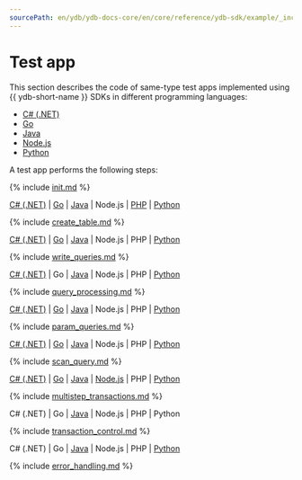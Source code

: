 ```yaml
---
sourcePath: en/ydb/ydb-docs-core/en/core/reference/ydb-sdk/example/_includes/index.md
---
```

# Test app

This section describes the code of same-type test apps implemented using {{ ydb-short-name }} SDKs in different programming languages:

- [C# (.NET)](../example-dotnet.md)
- [Go](../go/index.md)
- [Java](../example-java.md)
- [Node.js](../example-nodejs.md)
- [Python](../python/index.md)

A test app performs the following steps:

{% include [init.md](steps/01_init.md) %}

 [C# (.NET)](../example-dotnet.md#init) | [Go](../go/index.md#init) | [Java](../example-java.md#init) | Node.js | [PHP](../example-php.md#init) | [Python](../python/index.md#init)

{% include [create_table.md](steps/02_create_table.md) %}

 [C# (.NET)](../example-dotnet.md#create-table) | [Go](../go/index.md#create-table) | [Java](../example-java.md#create-table) | Node.js | PHP | [Python](../python/index.md#create-table)

{% include [write_queries.md](steps/03_write_queries.md) %}

 [C# (.NET)](../example-dotnet.md#write-queries) | Go | [Java](../example-java.md#write-queries) | Node.js | PHP | [Python](../python/index.md#write-queries)

{% include [query_processing.md](steps/04_query_processing.md) %}

 [C# (.NET)](../example-dotnet.md#query-processing) | [Go](../go/index.md#query-processing) | [Java](../example-java.md#query-processing) | Node.js | PHP | [Python](../python/index.md#query-processing)

{% include [param_queries.md](steps/06_param_queries.md) %}

 [C# (.NET)](../example-dotnet.md#param-queries) | [Go](../go/index.md#param-queries) | [Java](../example-java.md#param-queries) | Node.js | PHP | [Python](../python/index.md#param-queries)

{% include [scan_query.md](steps/08_scan_query.md) %}

 [C# (.NET)](../example-dotnet.md#scan-query) | [Go](../go/index.md#scan-query) | [Java](../example-java.md#scan-query) | [Node.js](../example-nodejs.md#scan-query) | PHP | [Python](../python/index.md#scan-query)

{% include [multistep_transactions.md](steps/09_multistep_transactions.md) %}

 C# (.NET) | Go | [Java](../example-java.md#multistep-transactions) | Node.js | PHP | Python

{% include [transaction_control.md](steps/10_transaction_control.md) %}

 C# (.NET) | Go | [Java](../example-java.md#tcl) | Node.js | PHP | [Python](../python/index.md#tcl)

{% include [error_handling.md](steps/50_error_handling.md) %}

